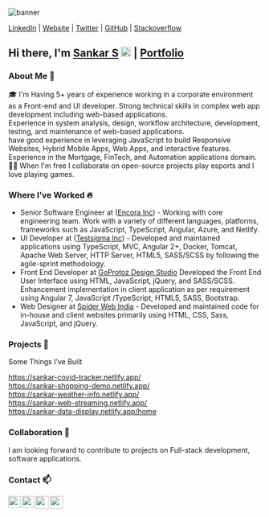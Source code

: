 ![banner](https://sankarsans.github.io/assets/profile-picture.png)

[LinkedIn](https://www.linkedin.com/in/sankar-ui-developer/) | 
  [Website](https://sankarsans.github.io/) | 
  [Twitter](https://twitter.com/sssankarsam) | 
  [GitHub](https://github.com/sankarsans) | 
  [Stackoverflow](https://stackoverflow.com/users/12023432/sankar)

## Hi there, I'm  [Sankar S](https://sankarsans.github.io/)  <img src="https://github.com/TheDudeThatCode/TheDudeThatCode/blob/master/Assets/Hi.gif" width="20px"> | [Portfolio](https://sankarsans.github.io/)

### About Me 🚀

🎓 I'm Having 5+ years of experience working in a corporate environment as a Front-end and UI developer. Strong technical skills in complex web app development including web-based applications.<br>
Experience in system analysis, design, workflow architecture, development, testing, and maintenance of web-based applications.
<br>
have good experience in leveraging JavaScript to build Responsive Websites, Hybrid Mobile Apps, Web Apps, and interactive features.
Experience in the Mortgage, FinTech, and Automation applications domain.<br>
👨‍💻 When I'm free I collaborate on open-source projects play esports and I love playing games.


### Where I’ve Worked  🔥

- Senior Software Engineer at ([Encora Inc](https://www.encora.com/)) - Working with core engineering team. Work with a variety of different languages, platforms, frameworks such as JavaScript, TypeScript, Angular, Azure, and Netlify.
- UI Developer at ([Testsigma Inc](https://testsigma.com/)) - Developed and maintained applications using TypeScript, MVC, Angular 2+, Docker, Tomcat, Apache Web Server, HTTP Server, HTML5, SASS/SCSS by following the agile-sprint methodology.
- Front End Developer at [GoProtoz Design Studio](https://www.goprotoz.com) Developed the Front End User Interface using HTML, JavaScript, jQuery, and SASS/SCSS.
Enhancement implementation in client application as per requirement using Angular 7, JavaScript /TypeScript, HTML5, SASS, Bootstrap.
- Web Designer at [Spider Web India](https://spiderwebindia.in) - Developed and maintained code for in-house and client websites primarily using HTML, CSS, Sass, JavaScript, and jQuery.


### Projects 👯

Some Things I’ve Built

https://sankar-covid-tracker.netlify.app/<br>
https://sankar-shopping-demo.netlify.app/<br>
https://sankar-weather-info.netlify.app/<br>
https://sankar-web-streaming.netlify.app/<br>
https://sankar-data-display.netlify.app/home<br>

### Collaboration 👯

I am looking forward to contribute to projects on Full-stack development, software applications.

### Contact 📫

<a href="https://www.linkedin.com/in/sankar-s-892060130/">
  <img align="left" width="24px" src="https://cdn.jsdelivr.net/npm/simple-icons@v3/icons/linkedin.svg"  />
</a>
<a href="https://www.linkedin.com/in/sankar-s-892060130/">
  <img align="left" width="24px" src="https://cdn.jsdelivr.net/npm/simple-icons@v3/icons/linkedin.svg"  />
</a>
<a href="[https://twitter.com/sssankarsam](https://sankarsans.github.io/)">
  <img align="left" width="26px" src="https://cdn.jsdelivr.net/npm/simple-icons@3.13.0/icons/internetexplorer.svg" />
</a>
<a href="mailto:sssankarsam@gmail.com">
  <img align="left" width="26px" src="https://cdn.jsdelivr.net/npm/simple-icons@v3/icons/gmail.svg" />
</a>

<br />


